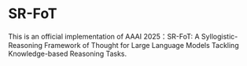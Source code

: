 # SR-FoT
This is an official implementation of AAAI 2025：SR-FoT: A Syllogistic-Reasoning Framework of Thought for Large Language Models Tackling Knowledge-based Reasoning Tasks.
